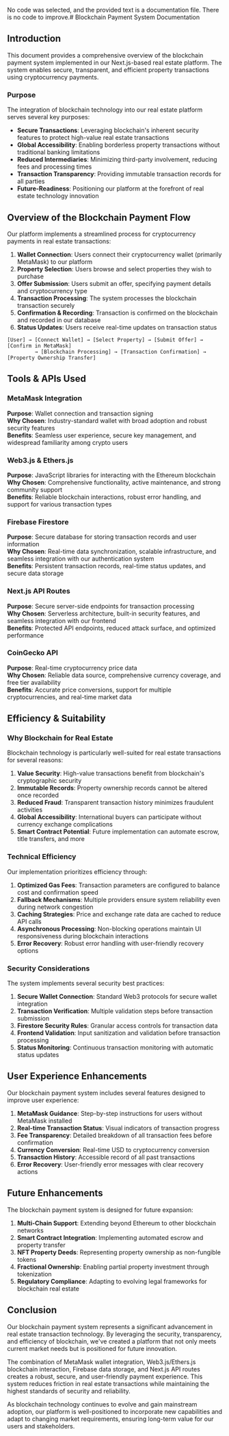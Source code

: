 No code was selected, and the provided text is a documentation file. There is no code to improve.# Blockchain Payment System Documentation

## Introduction

This document provides a comprehensive overview of the blockchain payment system implemented in our Next.js-based real estate platform. The system enables secure, transparent, and efficient property transactions using cryptocurrency payments.

### Purpose

The integration of blockchain technology into our real estate platform serves several key purposes:

- **Secure Transactions**: Leveraging blockchain's inherent security features to protect high-value real estate transactions
- **Global Accessibility**: Enabling borderless property transactions without traditional banking limitations
- **Reduced Intermediaries**: Minimizing third-party involvement, reducing fees and processing times
- **Transaction Transparency**: Providing immutable transaction records for all parties
- **Future-Readiness**: Positioning our platform at the forefront of real estate technology innovation

## Overview of the Blockchain Payment Flow

Our platform implements a streamlined process for cryptocurrency payments in real estate transactions:

1. **Wallet Connection**: Users connect their cryptocurrency wallet (primarily MetaMask) to our platform
2. **Property Selection**: Users browse and select properties they wish to purchase
3. **Offer Submission**: Users submit an offer, specifying payment details and cryptocurrency type
4. **Transaction Processing**: The system processes the blockchain transaction securely
5. **Confirmation & Recording**: Transaction is confirmed on the blockchain and recorded in our database
6. **Status Updates**: Users receive real-time updates on transaction status

```
[User] → [Connect Wallet] → [Select Property] → [Submit Offer] → [Confirm in MetaMask]
         → [Blockchain Processing] → [Transaction Confirmation] → [Property Ownership Transfer]
```

## Tools & APIs Used

### MetaMask Integration

**Purpose**: Wallet connection and transaction signing  
**Why Chosen**: Industry-standard wallet with broad adoption and robust security features  
**Benefits**: Seamless user experience, secure key management, and widespread familiarity among crypto users

### Web3.js & Ethers.js

**Purpose**: JavaScript libraries for interacting with the Ethereum blockchain  
**Why Chosen**: Comprehensive functionality, active maintenance, and strong community support  
**Benefits**: Reliable blockchain interactions, robust error handling, and support for various transaction types

### Firebase Firestore

**Purpose**: Secure database for storing transaction records and user information  
**Why Chosen**: Real-time data synchronization, scalable infrastructure, and seamless integration with our authentication system  
**Benefits**: Persistent transaction records, real-time status updates, and secure data storage

### Next.js API Routes

**Purpose**: Secure server-side endpoints for transaction processing  
**Why Chosen**: Serverless architecture, built-in security features, and seamless integration with our frontend  
**Benefits**: Protected API endpoints, reduced attack surface, and optimized performance

### CoinGecko API

**Purpose**: Real-time cryptocurrency price data  
**Why Chosen**: Reliable data source, comprehensive currency coverage, and free tier availability  
**Benefits**: Accurate price conversions, support for multiple cryptocurrencies, and real-time market data

## Efficiency & Suitability

### Why Blockchain for Real Estate

Blockchain technology is particularly well-suited for real estate transactions for several reasons:

1. **Value Security**: High-value transactions benefit from blockchain's cryptographic security
2. **Immutable Records**: Property ownership records cannot be altered once recorded
3. **Reduced Fraud**: Transparent transaction history minimizes fraudulent activities
4. **Global Accessibility**: International buyers can participate without currency exchange complications
5. **Smart Contract Potential**: Future implementation can automate escrow, title transfers, and more

### Technical Efficiency

Our implementation prioritizes efficiency through:

1. **Optimized Gas Fees**: Transaction parameters are configured to balance cost and confirmation speed
2. **Fallback Mechanisms**: Multiple providers ensure system reliability even during network congestion
3. **Caching Strategies**: Price and exchange rate data are cached to reduce API calls
4. **Asynchronous Processing**: Non-blocking operations maintain UI responsiveness during blockchain interactions
5. **Error Recovery**: Robust error handling with user-friendly recovery options

### Security Considerations

The system implements several security best practices:

1. **Secure Wallet Connection**: Standard Web3 protocols for secure wallet integration
2. **Transaction Verification**: Multiple validation steps before transaction submission
3. **Firestore Security Rules**: Granular access controls for transaction data
4. **Frontend Validation**: Input sanitization and validation before transaction processing
5. **Status Monitoring**: Continuous transaction monitoring with automatic status updates

## User Experience Enhancements

Our blockchain payment system includes several features designed to improve user experience:

1. **MetaMask Guidance**: Step-by-step instructions for users without MetaMask installed
2. **Real-time Transaction Status**: Visual indicators of transaction progress
3. **Fee Transparency**: Detailed breakdown of all transaction fees before confirmation
4. **Currency Conversion**: Real-time USD to cryptocurrency conversion
5. **Transaction History**: Accessible record of all past transactions
6. **Error Recovery**: User-friendly error messages with clear recovery actions

## Future Enhancements

The blockchain payment system is designed for future expansion:

1. **Multi-Chain Support**: Extending beyond Ethereum to other blockchain networks
2. **Smart Contract Integration**: Implementing automated escrow and property transfer
3. **NFT Property Deeds**: Representing property ownership as non-fungible tokens
4. **Fractional Ownership**: Enabling partial property investment through tokenization
5. **Regulatory Compliance**: Adapting to evolving legal frameworks for blockchain real estate

## Conclusion

Our blockchain payment system represents a significant advancement in real estate transaction technology. By leveraging the security, transparency, and efficiency of blockchain, we've created a platform that not only meets current market needs but is positioned for future innovation.

The combination of MetaMask wallet integration, Web3.js/Ethers.js blockchain interaction, Firebase data storage, and Next.js API routes creates a robust, secure, and user-friendly payment experience. This system reduces friction in real estate transactions while maintaining the highest standards of security and reliability.

As blockchain technology continues to evolve and gain mainstream adoption, our platform is well-positioned to incorporate new capabilities and adapt to changing market requirements, ensuring long-term value for our users and stakeholders.
